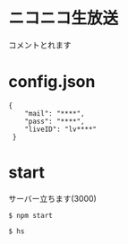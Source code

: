 # ニコニコ生放送

コメントとれます

# config.json

```
{
	"mail": "****",
	"pass": "****",
	"liveID": "lv****"
 }
```

# start

サーバー立ちます(3000)
```
$ npm start
```


```
$ hs
```

